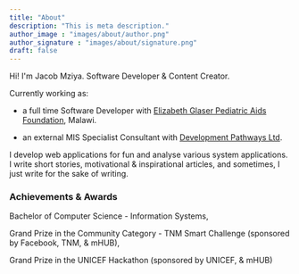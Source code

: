```yaml
---
title: "About"
description: "This is meta description."
author_image : "images/about/author.png"
author_signature : "images/about/signature.png"
draft: false
---
```


Hi! I'm Jacob Mziya. Software Developer & Content Creator.

Currently working as: 

- a full time Software Developer with [Elizabeth Glaser Pediatric Aids Foundation](http://www.pedaids.org), Malawi.

- an external MIS Specialist Consultant with [Development Pathways Ltd](https://www.developmentpathways.co.uk). 

I develop web applications for fun and analyse various system applications. 
I write short stories, motivational & inspirational articles, and sometimes, I just write for the sake of writing.

### Achievements & Awards

Bachelor of Computer Science - Information Systems,

Grand Prize in the Community Category - TNM Smart Challenge (sponsored by Facebook, TNM, & mHUB), 

Grand Prize in the UNICEF Hackathon (sponsored by UNICEF, & mHUB)
